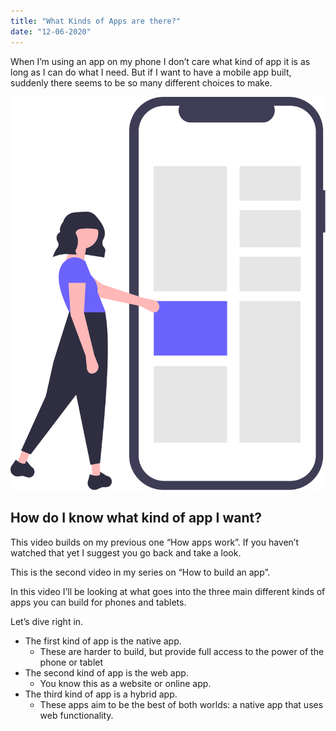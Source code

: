 ```yaml
---
title: "What Kinds of Apps are there?"
date: "12-06-2020"
---
```


When I’m using an app on my phone I don’t care what kind of app it is as long as I can do what I need. But if I want to have a mobile app built, suddenly there seems to be so many different choices to make.

![Mobile app feed SVG by undraw.co](./undraw_mobile_feed_73bd.svg)

## How do I know what kind of app I want?

This video builds on my previous one “How apps work”. If you haven’t watched that yet I suggest you go back and take a look.

This is the second video in my series on “How to build an app”.

In this video I’ll be looking at what goes into the three main different kinds of apps you can build for phones and tablets.

Let’s dive right in.

- The first kind of app is the native app.
  - These are harder to build, but
    provide full access to the power of the phone or tablet
- The second kind of app is the web app.
  - You know this as a website or online app.
- The third kind of app is a hybrid app.
  - These apps aim to be the best of both worlds:
    a native app that uses web functionality.
